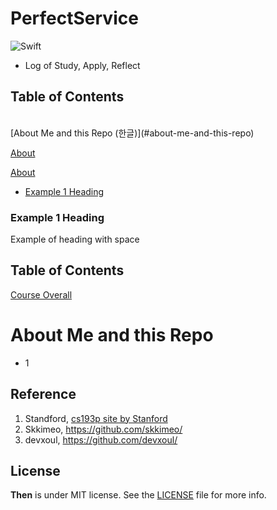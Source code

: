 # PerfectService

![Swift](https://img.shields.io/badge/Swift-5.0-orange.svg)

- Log of Study, Apply, Reflect


## Table of Contents
<br>
[About Me and this Repo (한글)](#about-me-and-this-repo)

[About](#about)

[About]()

- [Example 1 Heading](###Example%201%20Heading)

### Example 1 Heading

Example of heading with space


## Table of Contents
[Course Overall](#cs193p-spring2021)
<br>



# About Me and this Repo
- 1



## Reference 
1. Standford, [cs193p site by Stanford](https://cs193p.sites.stanford.edu)
2. Skkimeo, https://github.com/skkimeo/
3. devxoul, https://github.com/devxoul/

## License

**Then** is under MIT license. See the [LICENSE](LICENSE) file for more info.
